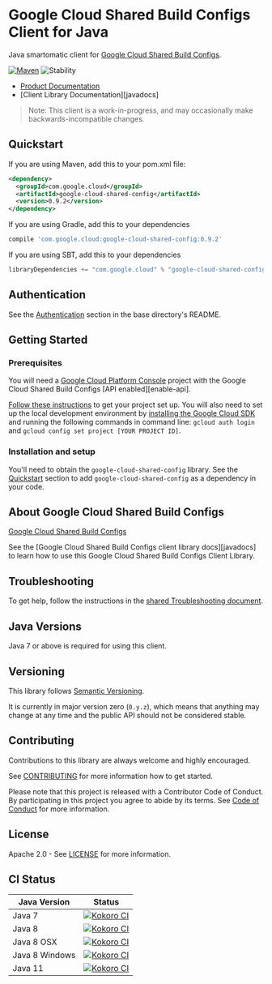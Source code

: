 # Google Cloud Shared Build Configs Client for Java

Java smartomatic client for [Google Cloud Shared Build Configs][product-docs].

[![Maven][maven-version-image]][maven-version-link]
![Stability][stability-image]

- [Product Documentation][product-docs]
- [Client Library Documentation][javadocs]

> Note: This client is a work-in-progress, and may occasionally
> make backwards-incompatible changes.

## Quickstart


If you are using Maven, add this to your pom.xml file:

```xml
<dependency>
  <groupId>com.google.cloud</groupId>
  <artifactId>google-cloud-shared-config</artifactId>
  <version>0.9.2</version>
</dependency>
```

If you are using Gradle, add this to your dependencies
```Groovy
compile 'com.google.cloud:google-cloud-shared-config:0.9.2'
```
If you are using SBT, add this to your dependencies
```Scala
libraryDependencies += "com.google.cloud" % "google-cloud-shared-config" % "0.9.2"
```

## Authentication

See the [Authentication][authentication] section in the base directory's README.

## Getting Started

### Prerequisites

You will need a [Google Cloud Platform Console][developer-console] project with the Google Cloud Shared Build Configs [API enabled][enable-api].

[Follow these instructions][create-project] to get your project set up. You will also need to set up the local development environment by
[installing the Google Cloud SDK][cloud-sdk] and running the following commands in command line:
`gcloud auth login` and `gcloud config set project [YOUR PROJECT ID]`.

### Installation and setup

You'll need to obtain the `google-cloud-shared-config` library.  See the [Quickstart](#quickstart) section
to add `google-cloud-shared-config` as a dependency in your code.

## About Google Cloud Shared Build Configs


[Google Cloud Shared Build Configs][product-docs] 

See the [Google Cloud Shared Build Configs client library docs][javadocs] to learn how to
use this Google Cloud Shared Build Configs Client Library.






## Troubleshooting

To get help, follow the instructions in the [shared Troubleshooting document][troubleshooting].

## Java Versions

Java 7 or above is required for using this client.

## Versioning


This library follows [Semantic Versioning](http://semver.org/).


It is currently in major version zero (``0.y.z``), which means that anything may change at any time
and the public API should not be considered stable.

## Contributing


Contributions to this library are always welcome and highly encouraged.

See [CONTRIBUTING][contributing] for more information how to get started.

Please note that this project is released with a Contributor Code of Conduct. By participating in
this project you agree to abide by its terms. See [Code of Conduct][code-of-conduct] for more
information.

## License

Apache 2.0 - See [LICENSE][license] for more information.

## CI Status

Java Version | Status
------------ | ------
Java 7 | [![Kokoro CI][kokoro-badge-image-1]][kokoro-badge-link-1]
Java 8 | [![Kokoro CI][kokoro-badge-image-2]][kokoro-badge-link-2]
Java 8 OSX | [![Kokoro CI][kokoro-badge-image-3]][kokoro-badge-link-3]
Java 8 Windows | [![Kokoro CI][kokoro-badge-image-4]][kokoro-badge-link-4]
Java 11 | [![Kokoro CI][kokoro-badge-image-5]][kokoro-badge-link-5]

[product-docs]: 
[javadocs]: 
[kokoro-badge-image-1]: http://storage.googleapis.com/cloud-devrel-public/java/badges/java-shared-config/java7.svg
[kokoro-badge-link-1]: http://storage.googleapis.com/cloud-devrel-public/java/badges/java-shared-config/java7.html
[kokoro-badge-image-2]: http://storage.googleapis.com/cloud-devrel-public/java/badges/java-shared-config/java8.svg
[kokoro-badge-link-2]: http://storage.googleapis.com/cloud-devrel-public/java/badges/java-shared-config/java8.html
[kokoro-badge-image-3]: http://storage.googleapis.com/cloud-devrel-public/java/badges/java-shared-config/java8-osx.svg
[kokoro-badge-link-3]: http://storage.googleapis.com/cloud-devrel-public/java/badges/java-shared-config/java8-osx.html
[kokoro-badge-image-4]: http://storage.googleapis.com/cloud-devrel-public/java/badges/java-shared-config/java8-win.svg
[kokoro-badge-link-4]: http://storage.googleapis.com/cloud-devrel-public/java/badges/java-shared-config/java8-win.html
[kokoro-badge-image-5]: http://storage.googleapis.com/cloud-devrel-public/java/badges/java-shared-config/java11.svg
[kokoro-badge-link-5]: http://storage.googleapis.com/cloud-devrel-public/java/badges/java-shared-config/java11.html
[stability-image]: https://img.shields.io/badge/stability-beta-yellow
[maven-version-image]: https://img.shields.io/maven-central/v/com.google.cloud/google-cloud-shared-config.svg
[maven-version-link]: https://search.maven.org/search?q=g:com.google.cloud%20AND%20a:google-cloud-shared-config&core=gav
[authentication]: https://github.com/googleapis/google-cloud-java#authentication
[developer-console]: https://console.developers.google.com/
[create-project]: https://cloud.google.com/resource-manager/docs/creating-managing-projects
[cloud-sdk]: https://cloud.google.com/sdk/
[troubleshooting]: https://github.com/googleapis/google-cloud-common/blob/master/troubleshooting/readme.md#troubleshooting
[contributing]: https://github.com/googleapis/java-shared-config/blob/master/CONTRIBUTING.md
[code-of-conduct]: https://github.com/googleapis/java-shared-config/blob/master/CODE_OF_CONDUCT.md#contributor-code-of-conduct
[license]: https://github.com/googleapis/java-shared-config/blob/master/LICENSE


[libraries-bom]: https://github.com/GoogleCloudPlatform/cloud-opensource-java/wiki/The-Google-Cloud-Platform-Libraries-BOM
[shell_img]: https://gstatic.com/cloudssh/images/open-btn.png
